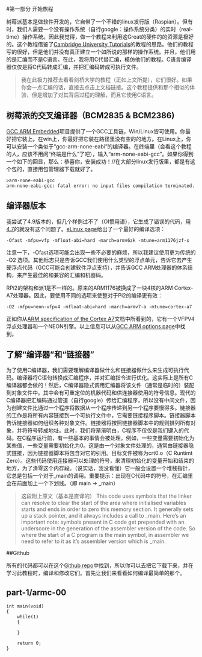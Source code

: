 #第一部分 开始旅程

树莓派基本是做软件开发的，它自带了一个不错的linux发行版（Raspian）。但有时，我们人需要一个没有操作系统（自行google：操作系统分类）的实时（real-time）操作系统。因此我觉得，做一个教程来利用这Great的硬件的的资源是极好的。这个教程借鉴了[Cambridge University Tutorials](http://www.cl.cam.ac.uk/freshers/raspberrypi/tutorials/)的教程的思路。他们的教程写的很好，但是他们并没有真正建立一个如所说的那样的操作系统。并且，他们用的是汇编而不是C语言。在此，我将用C代替汇编，模仿他们的教程。C语言编译器仅仅是将C代码转成汇编，并把汇编码转成可执行文件。

>我在此极力推荐去看看剑桥大学的教程（正如上文所提），它们很好。如果你会一点汇编的话，直接去点击上文档链接。这个教程提供和那个相似的体验，但是增加了对其背后过程的理解，而且它使用C语言。

## 树莓派的交叉编译器（BCM2835 & BCM2386)

[GCC ARM Embedded](https://launchpad.net/gcc-arm-embedded)项目提供了一个GCC工具链，Win/Linux皆可使用。你最好把它装上。在win上，你最好把它装在路径里没有空的的地方。在Linux上，你可以安装一个类似于“gcc-arm-none-eabi”的编译器。在终端里（会看这个教程的人，应该不用问“终端是什么”了吧），输入“arm-none-eabi-gcc”。如果你得到一个如下的回显，那么：恭喜你，安装成功！//在大部分linux发行版里，都是有这个包的，直接用包管理器下载就好了。

    >arm-none-eabi-gcc
    arm-none-eabi-gcc: fatal error: no input files compilation terminated.

## 编译器版本

我尝试了4.9版本的，但几个样例过不了（OI惯用语），它生成了错误的代码，用[4.7](https://launchpad.net/gcc-arm-embedded/4.7/4.7-2013-q3-update)的就没有这个问题了。[eLinux page](http://elinux.org/RPi_Software#ARM)给出了一个最好的编译选项：

    -Ofast -mfpu=vfp -mfloat-abi=hard -march=armv6zk -mtune=arm1176jzf-s

注意一下，-Ofast选项可能会出现一些不必要的麻烦，所以我建议使用更为传统的 -O2 选项。其他标志只是告诉GCC我们使用什么类型的浮点单元，告诉它去产生硬浮点代码（GCC可能会创建软件浮点支持），并告诉GCC ARM处理器的体系结构，来产生最佳的和兼容的汇编和机器码。

RPi2的架构和派1是不一样的。原来的ARM1176被换成了一块4核的ARM Cortex-A7处理器。因此，要使用不同的选项来使整对于Pi2的编译更有效：

    -O2 -mfpu=neon-vfpv4 -mfloat-abi=hard -march=armv7-a -mtune=cortex-a7

正如你从[ARM specification of the Cortex A7](http://www.arm.com/products/processors/cortex-a/cortex-a7.php)文档中所看到的，它有一个VFPV4浮点处理器和一个NEON引擎。以上信息可以从[GCC ARM options page](https://gcc.gnu.org/onlinedocs/gcc/ARM-Options.html)中找到。

## 了解“编译器”和“链接器”

为了使用C编译器，我们需要理解编译器做什么和链接器做什么来生成可执行代码。编译器将C语句转换成汇编程序，并对汇编指令进行优化。这实际上是所有C编译器都会做的！然后，C编译器隐式调用汇编器将该文件（通常是临时的）装配到对象文件中。其中会有可重定位的机器代码和供连接器使用的符号信息。现代的C编译器把汇编码通过管道（自行google）传给汇编程序，所以没有中间文件，因为创建文件比通过一个程序将数据从一个程序传递到另一个程序要慢得多。链接器的工作是将所有内容链接到一个可执行文件中，它需要链接程序脚本。链接器脚本告诉链接器如何组织各种对象文件。链接器将按照链接器脚本中的规则排列所有对象，并将符号转成地址。此时，我们将渐渐明白，C程序不仅仅是我们键入的代码。在C程序运行前，有一些基本的事情会被处理。例如，一些变量需要初始化为某些值，一些变量需要初始化为0。这是由一个对象文件处理的，通常由链接器隐式链接，因为链接器脚本将包含对它的引用。目标文件被称为crt0.o（C Runtimt Zero）。这些代码使用连接器可以处理的符号，来清理初始化的变量开始和结束的地方，为了清零这个内存段。（说实话，我没看懂）它一般会设置一个堆栈指针，它总是包括一个对于_main的调用。重要提示：出现在C代码中的符号，在汇编里会在前面加上一个下划线。（即 main -> _main）

>这段附上原文（基本是直译的）
>This code uses symbols that the linker can resolve to clear the start of the area where initialised variables starts and ends in order to zero this memory section. It generally sets up a stack pointer, and it always includes a call to _main. Here’s an important note: symbols present in C code get prepended with an underscore in the generation of the assembler version of the code. So where the start of a C program is the main symbol, in assembler we need to refer to it as it’s assembler version which is _main.

##Github

所有的代码都可以在这个[Github repo](https://github.com/BrianSidebotham/arm-tutorial-rpi)中找到，所以你可以去把它下载下来，并在学习此教程时，编译和修改它们。首先让我们来看看如何编译最简单的那个。

## part-1/armc-00

```
int main(void)
{
    while(1)
    {

    }

    return 0;
}
```

